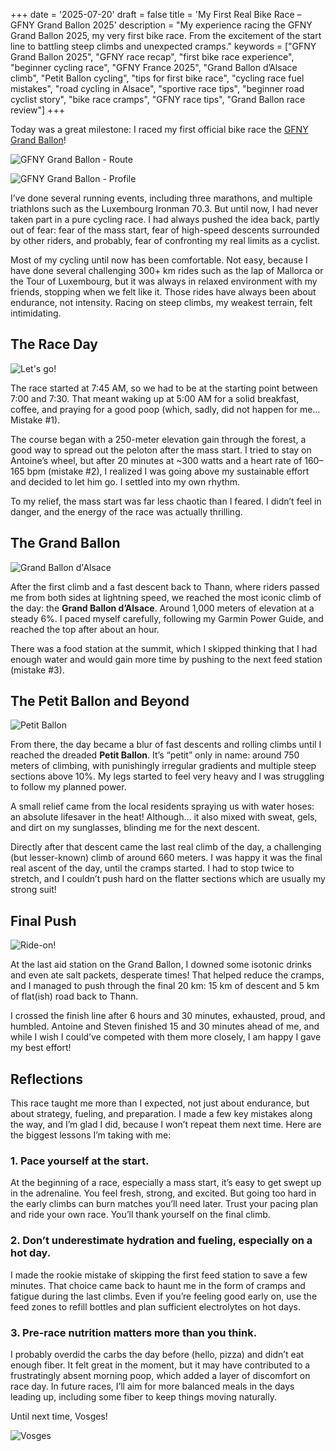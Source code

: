 +++
date = '2025-07-20'
draft = false
title = 'My First Real Bike Race – GFNY Grand Ballon 2025'
description = "My experience racing the GFNY Grand Ballon 2025, my very first bike race. From the excitement of the start line to battling steep climbs and unexpected cramps."
keywords = ["GFNY Grand Ballon 2025", "GFNY race recap", "first bike race experience", "beginner cycling race", "GFNY France 2025", "Grand Ballon d’Alsace climb", "Petit Ballon cycling", "tips for first bike race", "cycling race fuel mistakes", "road cycling in Alsace", "sportive race tips", "beginner road cyclist story", "bike race cramps", "GFNY race tips", "Grand Ballon race review"]
+++

Today was a great milestone: I raced my first official bike race the [GFNY Grand Ballon](https://grandballon.gfny.com/?lang=en)!

![GFNY Grand Ballon - Route](GFNY-Grand-Ballon-course-map-25-1.png)

![GFNY Grand Ballon - Profile](GFNY_profile.png)

I’ve done several running events, including three marathons, and multiple triathlons such as the Luxembourg Ironman 70.3. But until now, I had never taken part in a pure cycling race. I had always pushed the idea back, partly out of fear: fear of the mass start, fear of high-speed descents surrounded by other riders, and probably, fear of confronting my real limits as a cyclist.

Most of my cycling until now has been comfortable. Not easy, because I have done several challenging 300+ km rides such as the lap of Mallorca or the Tour of Luxembourg, but it was always in relaxed environment with my friends, stopping when we felt like it. Those rides have always been about endurance, not intensity. Racing on steep climbs, my weakest terrain, felt intimidating.

## The Race Day

![Let's go!](13921_20250720_135703_528105856_original.JPG)

The race started at 7:45 AM, so we had to be at the starting point between 7:00 and 7:30. That meant waking up at 5:00 AM for a solid breakfast, coffee, and praying for a good poop (which, sadly, did not happen for me… Mistake #1).

The course began with a 250-meter elevation gain through the forest, a good way to spread out the peloton after the mass start. I tried to stay on Antoine’s wheel, but after 20 minutes at ~300 watts and a heart rate of 160–165 bpm (mistake #2), I realized I was going above my sustainable effort and decided to let him go. I settled into my own rhythm.

To my relief, the mass start was far less chaotic than I feared. I didn’t feel in danger, and the energy of the race was actually thrilling.

## The Grand Ballon

![Grand Ballon d'Alsace](13921_20250720_095313_528102623_original.JPG)

After the first climb and a fast descent back to Thann, where riders passed me from both sides at lightning speed, we reached the most iconic climb of the day: the **Grand Ballon d’Alsace**. Around 1,000 meters of elevation at a steady 6%. I paced myself carefully, following my Garmin Power Guide, and reached the top after about an hour.

There was a food station at the summit, which I skipped thinking that I had enough water and would gain more time by pushing to the next feed station (mistake #3).

## The Petit Ballon and Beyond

![Petit Ballon](13921_20250720_110300_528085904_original.JPG)

From there, the day became a blur of fast descents and rolling climbs until I reached the dreaded **Petit Ballon**. It’s “petit” only in name: around 750 meters of climbing, with punishingly irregular gradients and multiple steep sections above 10%. My legs started to feel very heavy and I was struggling to follow my planned power.

A small relief came from the local residents spraying us with water hoses: an absolute lifesaver in the heat! Although… it also mixed with sweat, gels, and dirt on my sunglasses, blinding me for the next descent.

Directly after that descent came the last real climb of the day, a challenging (but lesser-known) climb of around 660 meters. I was happy it was the final real ascent of the day, until the cramps started. I had to stop twice to stretch, and I couldn’t push hard on the flatter sections which are usually my strong suit!

## Final Push

![Ride-on!](13921_20250720_083449_528065180_original.JPG)

At the last aid station on the Grand Ballon, I downed some isotonic drinks and even ate salt packets, desperate times! That helped reduce the cramps, and I managed to push through the final 20 km: 15 km of descent and 5 km of flat(ish) road back to Thann.

I crossed the finish line after 6 hours and 30 minutes, exhausted, proud, and humbled. Antoine and Steven finished 15 and 30 minutes ahead of me, and while I wish I could’ve competed with them more closely, I am happy I gave my best effort!

<div class="strava-embed-placeholder" data-embed-type="activity" data-embed-id="15176158148" data-style="standard" data-from-embed="false"></div><script src="https://strava-embeds.com/embed.js"></script>

## Reflections

This race taught me more than I expected, not just about endurance, but about strategy, fueling, and preparation. I made a few key mistakes along the way, and I’m glad I did, because I won’t repeat them next time. Here are the biggest lessons I’m taking with me:

### 1. Pace yourself at the start.
At the beginning of a race, especially a mass start, it’s easy to get swept up in the adrenaline. You feel fresh, strong, and excited. But going too hard in the early climbs can burn matches you’ll need later. Trust your pacing plan and ride your own race. You’ll thank yourself on the final climb.

### 2.	Don’t underestimate hydration and fueling, especially on a hot day.
I made the rookie mistake of skipping the first feed station to save a few minutes. That choice came back to haunt me in the form of cramps and fatigue during the last climbs. Even if you’re feeling good early on, use the feed zones to refill bottles and plan sufficient electrolytes on hot days.

### 3.	Pre-race nutrition matters more than you think.
I probably overdid the carbs the day before (hello, pizza) and didn’t eat enough fiber. It felt great in the moment, but it may have contributed to a frustratingly absent morning poop, which added a layer of discomfort on race day. In future races, I’ll aim for more balanced meals in the days leading up, including some fiber to keep things moving naturally.

Until next time, Vosges!

![Vosges](13921_20250720_082452_528118259_original.JPG)

<script src="https://giscus.app/client.js"
        data-repo="bakouze/slowfwd-discussion"
        data-repo-id="R_kgDOPRd4qw"
        data-category="Announcements"
        data-category-id="DIC_kwDOPRd4q84CtUhX"
        data-mapping="pathname"
        data-strict="0"
        data-reactions-enabled="1"
        data-emit-metadata="0"
        data-input-position="top"
        data-theme="light"
        data-lang="en"
        data-loading="lazy"
        crossorigin="anonymous"
        async>
</script>